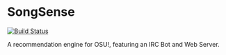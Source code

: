 # SongSense
[![Build Status](https://magnum.travis-ci.com/ApolloFortyNine/SongSense.svg?token=wWcgsrx59WMsbgnSqfEs&branch=master)](https://magnum.travis-ci.com/ApolloFortyNine/SongSense)

A recommendation engine for OSU!, featuring an IRC Bot and Web Server.
